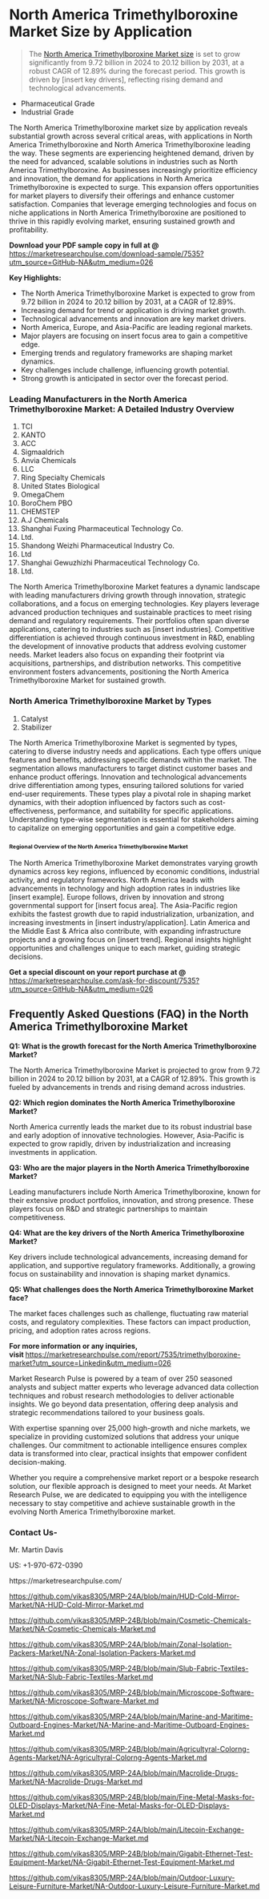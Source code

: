 
<h1>North America Trimethylboroxine Market&nbsp;Size by Application</h1><blockquote><p>The <a href="https://marketresearchpulse.com/download-sample/7535?utm_source=GitHub-NA&amp;utm_medium=026">North America Trimethylboroxine Market size</a> is set to grow significantly from 9.72 billion in 2024 to 20.12 billion by 2031, at a robust CAGR of 12.89% during the forecast period. This growth is driven by [insert key drivers], reflecting rising demand and technological advancements.</p></blockquote><ul><li>Pharmaceutical Grade<li> Industrial Grade</li></ul><p>The North America Trimethylboroxine market size by application reveals substantial growth across several critical areas, with applications in North America Trimethylboroxine and North America Trimethylboroxine leading the way. These segments are experiencing heightened demand, driven by the need for advanced, scalable solutions in industries such as North America Trimethylboroxine. As businesses increasingly prioritize efficiency and innovation, the demand for applications in North America Trimethylboroxine is expected to surge. This expansion offers opportunities for market players to diversify their offerings and enhance customer satisfaction. Companies that leverage emerging technologies and focus on niche applications in North America Trimethylboroxine are positioned to thrive in this rapidly evolving market, ensuring sustained growth and profitability.</p><p><strong>Download your PDF sample copy in full at @ </strong><a href="https://marketresearchpulse.com/download-sample/7535?utm_source=GitHub-NA&amp;utm_medium=026">https://marketresearchpulse.com/download-sample/7535?utm_source=GitHub-NA&amp;utm_medium=026</a></p><p><strong>Key Highlights: </strong></p><ul><li>The North America Trimethylboroxine Market is expected to grow from 9.72 billion in 2024 to 20.12 billion by 2031, at a CAGR of 12.89%.</li><li>Increasing demand for trend or application is driving market growth.</li><li>Technological advancements and innovation are key market drivers.</li><li>North America, Europe, and Asia-Pacific are leading regional markets.</li><li>Major players are focusing on insert focus area to gain a competitive edge.</li><li>Emerging trends and regulatory frameworks are shaping market dynamics.</li><li>Key challenges include challenge, influencing growth potential.</li><li>Strong growth is anticipated in sector over the forecast period.</li></ul><h3>Leading Manufacturers in the North America Trimethylboroxine Market: A Detailed Industry Overview</h3><ol><li>TCI</li><li>KANTO</li><li>ACC</li><li>Sigmaaldrich</li><li>Anvia Chemicals</li><li>LLC</li><li>Ring Specialty Chemicals</li><li>United States Biological</li><li>OmegaChem</li><li>BoroChem PBO</li><li>CHEMSTEP</li><li>A.J Chemicals</li><li>Shanghai Fuxing Pharmaceutical Technology Co.</li><li>Ltd.</li><li>Shandong Weizhi Pharmaceutical Industry Co.</li><li>Ltd</li><li>Shanghai Gewuzhizhi Pharmaceutical Technology Co.</li><li>Ltd.</li></ol><div class="flex max-w-full flex-col flex-grow"><div class="min-h-8 text-message flex w-full flex-col items-end gap-2 whitespace-normal break-words [.text-message+&amp;]:mt-5" dir="auto" data-message-author-role="assistant" data-message-id="fd8432e4-4910-450d-b182-61b7bfb0a01f" data-message-model-slug="gpt-4o"><div class="flex w-full flex-col gap-1 empty:hidden first:pt-[3px]"><div class="markdown prose w-full break-words dark:prose-invert light"><p>The North America Trimethylboroxine Market features a dynamic landscape with leading manufacturers driving growth through innovation, strategic collaborations, and a focus on emerging technologies. Key players leverage advanced production techniques and sustainable practices to meet rising demand and regulatory requirements. Their portfolios often span diverse applications, catering to industries such as [insert industries]. Competitive differentiation is achieved through continuous investment in R&amp;D, enabling the development of innovative products that address evolving customer needs. Market leaders also focus on expanding their footprint via acquisitions, partnerships, and distribution networks. This competitive environment fosters advancements, positioning the North America Trimethylboroxine Market for sustained growth.</p></div></div></div></div><h3>North America Trimethylboroxine Market by Types</h3><ol><li>Catalyst<li> Stabilizer</li></ol><div class="flex max-w-full flex-col flex-grow"><div class="min-h-8 text-message flex w-full flex-col items-end gap-2 whitespace-normal break-words [.text-message+&amp;]:mt-5" dir="auto" data-message-author-role="assistant" data-message-id="084470be-0bb7-4664-bddf-5156b4f41249" data-message-model-slug="gpt-4o-mini"><div class="flex w-full flex-col gap-1 empty:hidden first:pt-[3px]"><div class="markdown prose w-full break-words dark:prose-invert light"><p>The North America Trimethylboroxine Market is segmented by types, catering to diverse industry needs and applications. Each type offers unique features and benefits, addressing specific demands within the market. The segmentation allows manufacturers to target distinct customer bases and enhance product offerings. Innovation and technological advancements drive differentiation among types, ensuring tailored solutions for varied end-user requirements. These types play a pivotal role in shaping market dynamics, with their adoption influenced by factors such as cost-effectiveness, performance, and suitability for specific applications. Understanding type-wise segmentation is essential for stakeholders aiming to capitalize on emerging opportunities and gain a competitive edge.</p></div></div></div></div><h3><span style="font-size: 11px;">Regional Overview of the North America Trimethylboroxine Market</span></h3><div class="flex max-w-full flex-col flex-grow"><div class="min-h-8 text-message flex w-full flex-col items-end gap-2 whitespace-normal break-words [.text-message+&amp;]:mt-5" dir="auto" data-message-author-role="assistant" data-message-id="e9038762-ce64-4e30-91c9-9bd413514231" data-message-model-slug="gpt-4o-mini"><div class="flex w-full flex-col gap-1 empty:hidden first:pt-[3px]"><div class="markdown prose w-full break-words dark:prose-invert light"><p>The North America Trimethylboroxine Market demonstrates varying growth dynamics across key regions, influenced by economic conditions, industrial activity, and regulatory frameworks. North America leads with advancements in technology and high adoption rates in industries like [insert example]. Europe follows, driven by innovation and strong governmental support for [insert focus area]. The Asia-Pacific region exhibits the fastest growth due to rapid industrialization, urbanization, and increasing investments in [insert industry/application]. Latin America and the Middle East &amp; Africa also contribute, with expanding infrastructure projects and a growing focus on [insert trend]. Regional insights highlight opportunities and challenges unique to each market, guiding strategic decisions.</p></div></div></div></div><p><strong>Get a special discount on your report purchase at @ </strong><a href="https://marketresearchpulse.com/ask-for-discount/7535?utm_source=GitHub-NA&amp;utm_medium=026">https://marketresearchpulse.com/ask-for-discount/7535?utm_source=GitHub-NA&amp;utm_medium=026</a></p><h2>Frequently Asked Questions (FAQ) in the North America Trimethylboroxine Market</h2><p><strong>Q1: What is the growth forecast for the North America Trimethylboroxine Market?</strong></p><p>The North America Trimethylboroxine Market is projected to grow from 9.72 billion in 2024 to 20.12 billion by 2031, at a CAGR of 12.89%. This growth is fueled by advancements in trends and rising demand across industries.</p><p><strong>Q2: Which region dominates the North America Trimethylboroxine Market?</strong></p><p>North America currently leads the market due to its robust industrial base and early adoption of innovative technologies. However, Asia-Pacific is expected to grow rapidly, driven by industrialization and increasing investments in application.</p><p><strong>Q3: Who are the major players in the North America Trimethylboroxine Market?</strong></p><p>Leading manufacturers include North America Trimethylboroxine, known for their extensive product portfolios, innovation, and strong presence. These players focus on R&amp;D and strategic partnerships to maintain competitiveness.</p><p><strong>Q4: What are the key drivers of the North America Trimethylboroxine Market?</strong></p><p>Key drivers include technological advancements, increasing demand for application, and supportive regulatory frameworks. Additionally, a growing focus on sustainability and innovation is shaping market dynamics.</p><p><strong>Q5: What challenges does the North America Trimethylboroxine Market face?</strong></p><p>The market faces challenges such as challenge, fluctuating raw material costs, and regulatory complexities. These factors can impact production, pricing, and adoption rates across regions.</p><p><strong>For more information or any inquiries, visit&nbsp;</strong><a href="https://marketresearchpulse.com/report/7535/trimethylboroxine-market?utm_source=Linkedin&utm_medium=026">https://marketresearchpulse.com/report/7535/trimethylboroxine-market?utm_source=Linkedin&utm_medium=026</a></p><p>Market Research Pulse is powered by a team of over 250 seasoned analysts and subject matter experts who leverage advanced data collection techniques and robust research methodologies to deliver actionable insights. We go beyond data presentation, offering deep analysis and strategic recommendations tailored to your business goals.</p><p>With expertise spanning over 25,000 high-growth and niche markets, we specialize in providing customized solutions that address your unique challenges. Our commitment to actionable intelligence ensures complex data is transformed into clear, practical insights that empower confident decision-making.</p><p>Whether you require a comprehensive market report or a bespoke research solution, our flexible approach is designed to meet your needs. At Market Research Pulse, we are dedicated to equipping you with the intelligence necessary to stay competitive and achieve sustainable growth in the evolving North America Trimethylboroxine market.</p><h3><strong>Contact Us-</strong></h3><p>Mr. Martin Davis</p><p>US: +1-970-672-0390</p><p>https://marketresearchpulse.com/</p><p><a href="https://github.com/vikas8305/MRP-24A/blob/main/HUD-Cold-Mirror-Market/NA-HUD-Cold-Mirror-Market.md">https://github.com/vikas8305/MRP-24A/blob/main/HUD-Cold-Mirror-Market/NA-HUD-Cold-Mirror-Market.md</a></p><p><a href="https://github.com/vikas8305/MRP-24B/blob/main/Cosmetic-Chemicals-Market/NA-Cosmetic-Chemicals-Market.md">https://github.com/vikas8305/MRP-24B/blob/main/Cosmetic-Chemicals-Market/NA-Cosmetic-Chemicals-Market.md</a></p><p><a href="https://github.com/vikas8305/MRP-24A/blob/main/Zonal-Isolation-Packers-Market/NA-Zonal-Isolation-Packers-Market.md">https://github.com/vikas8305/MRP-24A/blob/main/Zonal-Isolation-Packers-Market/NA-Zonal-Isolation-Packers-Market.md</a></p><p><a href="https://github.com/vikas8305/MRP-24B/blob/main/Slub-Fabric-Textiles-Market/NA-Slub-Fabric-Textiles-Market.md">https://github.com/vikas8305/MRP-24B/blob/main/Slub-Fabric-Textiles-Market/NA-Slub-Fabric-Textiles-Market.md</a></p><p><a href="https://github.com/vikas8305/MRP-24B/blob/main/Microscope-Software-Market/NA-Microscope-Software-Market.md">https://github.com/vikas8305/MRP-24B/blob/main/Microscope-Software-Market/NA-Microscope-Software-Market.md</a></p><p><a href="https://github.com/vikas8305/MRP-24A/blob/main/Marine-and-Maritime-Outboard-Engines-Market/NA-Marine-and-Maritime-Outboard-Engines-Market.md">https://github.com/vikas8305/MRP-24A/blob/main/Marine-and-Maritime-Outboard-Engines-Market/NA-Marine-and-Maritime-Outboard-Engines-Market.md</a></p><p><a href="https://github.com/vikas8305/MRP-24B/blob/main/Agricultyral-Colorng-Agents-Market/NA-Agricultyral-Colorng-Agents-Market.md">https://github.com/vikas8305/MRP-24B/blob/main/Agricultyral-Colorng-Agents-Market/NA-Agricultyral-Colorng-Agents-Market.md</a></p><p><a href="https://github.com/vikas8305/MRP-24A/blob/main/Macrolide-Drugs-Market/NA-Macrolide-Drugs-Market.md">https://github.com/vikas8305/MRP-24A/blob/main/Macrolide-Drugs-Market/NA-Macrolide-Drugs-Market.md</a></p><p><a href="https://github.com/vikas8305/MRP-24B/blob/main/Fine-Metal-Masks-for-OLED-Displays-Market/NA-Fine-Metal-Masks-for-OLED-Displays-Market.md">https://github.com/vikas8305/MRP-24B/blob/main/Fine-Metal-Masks-for-OLED-Displays-Market/NA-Fine-Metal-Masks-for-OLED-Displays-Market.md</a></p><p><a href="https://github.com/vikas8305/MRP-24A/blob/main/Litecoin-Exchange-Market/NA-Litecoin-Exchange-Market.md">https://github.com/vikas8305/MRP-24A/blob/main/Litecoin-Exchange-Market/NA-Litecoin-Exchange-Market.md</a></p><p><a href="https://github.com/vikas8305/MRP-24B/blob/main/Gigabit-Ethernet-Test-Equipment-Market/NA-Gigabit-Ethernet-Test-Equipment-Market.md">https://github.com/vikas8305/MRP-24B/blob/main/Gigabit-Ethernet-Test-Equipment-Market/NA-Gigabit-Ethernet-Test-Equipment-Market.md</a></p><p><a href="https://github.com/vikas8305/MRP-24A/blob/main/Outdoor-Luxury-Leisure-Furniture-Market/NA-Outdoor-Luxury-Leisure-Furniture-Market.md">https://github.com/vikas8305/MRP-24A/blob/main/Outdoor-Luxury-Leisure-Furniture-Market/NA-Outdoor-Luxury-Leisure-Furniture-Market.md</a></p>
